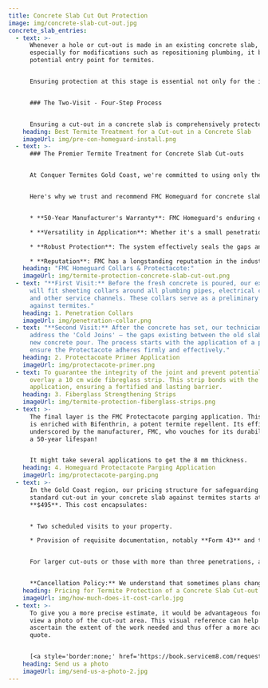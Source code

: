 ```yaml
---
title: Concrete Slab Cut Out Protection
image: img/concrete-slab-cut-out.jpg
concrete_slab_entries:
  - text: >-
      Whenever a hole or cut-out is made in an existing concrete slab,
      especially for modifications such as repositioning plumbing, it becomes a
      potential entry point for termites. 


      Ensuring protection at this stage is essential not only for the integrity of your property but also to comply with regulations and achieve proper termite certification.


      ### The Two-Visit - Four-Step Process


      Ensuring a cut-out in a concrete slab is comprehensively protected from termites involves a multi-step approach. 
    heading: Best Termite Treatment for a Cut-out in a Concrete Slab
    imageUrl: img/pre-con-homeguard-install.png
  - text: >-
      ### The Premier Termite Treatment for Concrete Slab Cut-outs


      At Conquer Termites Gold Coast, we're committed to using only the best products and methods to keep your home safe from termites. After extensive evaluation and hands-on experience, we've determined that the FMC Homeguard Collars & Protectacote system stands out as the premier termite treatment for cut-outs in concrete slabs.


      Here's why we trust and recommend FMC Homeguard for concrete slab cut-outs:


      * **50-Year Manufacturer's Warranty**: FMC Homeguard's enduring efficacy is backed by a manufacturer's warranty that lasts half a century. This speaks volumes about the product's durability and the confidence the manufacturer has in its performance.

      * **Versatility in Application**: Whether it's a small penetration or a more extensive cut-out, FMC Homeguard can be applied seamlessly, ensuring every nook and cranny is protected against termite invasions.

      * **Robust Protection**: The system effectively seals the gaps and joins, making it virtually impossible for termites to penetrate through.

      * **Reputation**: FMC has a longstanding reputation in the industry for producing reliable and effective termite protection products. Their dedication to research and development means that when you choose FMC Homeguard, you're choosing a product at the forefront of termite prevention technology.
    heading: "FMC Homeguard Collars & Protectacote:"
    imageUrl: img/termite-protection-concrete-slab-cut-out.png
  - text: "**First Visit:** Before the fresh concrete is poured, our expert team
      will fit sheeting collars around all plumbing pipes, electrical conduits,
      and other service channels. These collars serve as a preliminary shield
      against termites."
    heading: 1. Penetration Collars
    imageUrl: img/penetration-collar.png
  - text: "**Second Visit:** After the concrete has set, our technicians return to
      address the 'Cold Joins' – the gaps existing between the old slab and the
      new concrete pour. The process starts with the application of a primer to
      ensure the Protectacote adheres firmly and effectively."
    heading: 2. Protectacoate Primer Application
    imageUrl: img/protectacote-primer.png
  - text: To guarantee the integrity of the joint and prevent potential cracking, we
      overlay a 10 cm wide fibreglass strip. This strip bonds with the parging
      application, ensuring a fortified and lasting barrier.
    heading: 3. Fiberglass Strengthening Strips
    imageUrl: img/termite-protection-fiberglass-strips.png
  - text: >-
      The final layer is the FMC Protectacote parging application. This product
      is enriched with Bifenthrin, a potent termite repellent. Its efficacy is
      underscored by the manufacturer, FMC, who vouches for its durability with
      a 50-year lifespan!


      It might take several applications to get the 8 mm thickness.
    heading: 4. Homeguard Protectacote Parging Application
    imageUrl: img/protectacote-parging.png
  - text: >-
      In the Gold Coast region, our pricing structure for safeguarding a
      standard cut-out in your concrete slab against termites starts at
      **$495**. This cost encapsulates:


      * Two scheduled visits to your property.

      * Provision of requisite documentation, notably **Form 43** and the Certificate of Installation.


      For larger cut-outs or those with more than three penetrations, additional costs may be incurred due to the extra work and materials required. 


      **Cancellation Policy:** We understand that sometimes plans change. However, please note that if a cancellation is made within 24 hours of the scheduled appointment, a fee of $250 will be levied to cover our pre-arranged commitments and preparations.
    heading: Pricing for Termite Protection of a Concrete Slab Cut-out
    imageUrl: img/how-much-does-it-cost-carlo.jpg
  - text: >-
      To give you a more precise estimate, it would be advantageous for us to
      view a photo of the cut-out area. This visual reference can help us
      ascertain the extent of the work needed and thus offer a more accurate
      quote.


      [<a style='border:none;' href='https://book.servicem8.com/request_booking?uuid=79164e5f-75c2-4948-a804-2427fa83b3ab'>](<<a style='border:none;' href='https://book.servicem8.com/request_booking?uuid=79164e5f-75c2-4948-a804-2427fa83b3ab'><img src='https://www.servicem8.com/images/plugin_online_booking/Quote-Request-Button.png' width='250' height='69' alt='Online Enquiry powered by ServiceM8'/>>)
    heading: Send us a photo
    imageUrl: img/send-us-a-photo-2.jpg
---
```

